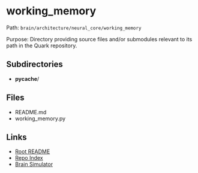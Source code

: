 # working_memory

Path: `brain/architecture/neural_core/working_memory`

Purpose: Directory providing source files and/or submodules relevant to its path in the Quark repository.

## Subdirectories
- __pycache__/

## Files
- README.md
- working_memory.py

## Links
- [Root README](../../../README.md)
- [Repo Index](../../../repo_index.json)
- [Brain Simulator](../../../brain/architecture/brain_simulator.py)
